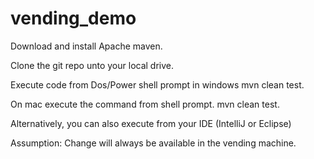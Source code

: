 # vending_demo
Download and install Apache maven.

Clone the git repo unto your local drive.

Execute code from Dos/Power shell prompt in windows
mvn clean test.


On mac execute the command from shell prompt.
mvn clean test.

Alternatively, you can also execute from your IDE (IntelliJ or Eclipse)


Assumption:
Change will always be available in the vending machine.

